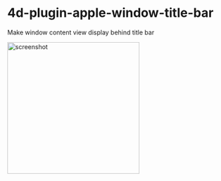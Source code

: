 # 4d-plugin-apple-window-title-bar
Make window content view display behind title bar



<img width="300" alt="screenshot" src="https://user-images.githubusercontent.com/1725068/40612708-9c5f764e-62b6-11e8-9050-33201bcdc68b.png">
